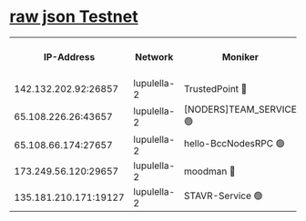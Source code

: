 [raw json Testnet](https://rpc-check.jaclalt.stavr.tech/jaclalt/rpc-jaclalt-result.json)
=

<table><tr><th>IP-Address</th><th>Network</th><th>Moniker</th><th>Latest Block Height</th><th>Earliest Block Height</th><th>Catching Up</th><th>Tx Index</th><th>Voting Power</th><th>Scan Time</th></tr><tr><td>142.132.202.92:26857</td><td>lupulella-2</td><td>TrustedPoint 🔴</td><td>6508152</td><td>6282001</td><td>False</td><td>off</td><td>5</td><td>2024-02-04T07:17:56.711972895UTC</td></tr><tr><td>65.108.226.26:43657</td><td>lupulella-2</td><td>[NODERS]TEAM_SERVICE 🟢</td><td>6508152</td><td>6282001</td><td>False</td><td>on</td><td>0</td><td>2024-02-04T07:17:57.132112528UTC</td></tr><tr><td>65.108.66.174:27657</td><td>lupulella-2</td><td>hello-BccNodesRPC 🟢</td><td>6508152</td><td>6394001</td><td>False</td><td>on</td><td>0</td><td>2024-02-04T07:17:54.026764068UTC</td></tr><tr><td>173.249.56.120:29657</td><td>lupulella-2</td><td>moodman 🔴</td><td>6508152</td><td>6408152</td><td>False</td><td>off</td><td>940134</td><td>2024-02-04T07:17:56.381084541UTC</td></tr><tr><td>135.181.210.171:19127</td><td>lupulella-2</td><td>STAVR-Service 🟢</td><td>6508151</td><td>6506001</td><td>False</td><td>on</td><td>0</td><td>2024-02-04T07:17:47.345590152UTC</td></tr></table>
